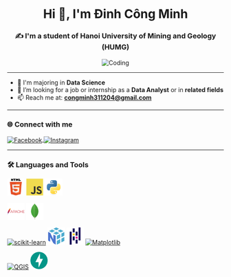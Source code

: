 <h1 align="center">Hi 👋, I'm Đinh Công Minh</h1>
<h3 align="center">✍ I'm a student of Hanoi University of Mining and Geology (HUMG)</h3>

<p align="center">
  <img align="center" alt="Coding" width="400" src="https://scontent.cdninstagram.com/v/t51.2885-19/434656168_3687728951440853_3658014466431016105_n.jpg?stp=dst-jpg_s640x640&_nc_ht=scontent.cdninstagram.com&_nc_cat=105&_nc_ohc=n1pt2SFve1MQ7kNvgGy1k20&edm=APs17CUBAAAA&ccb=7-5&oh=00_AYDql3b1Z6MiiThr5ZH3mu2xUDYrJKhyogjWcAxkL-ba9Q&oe=665A702B&_nc_sid=10d13b">
</p>

---

- 🔭 I'm majoring in **Data Science**
- 🎯 I’m looking for a job or internship as a **Data Analyst** or in **related fields**
- 📫 Reach me at: **congminh311204@gmail.com**

---

<h3 align="left">🌐 Connect with me</h3>
<p align="left">
  <a href="https://www.facebook.com/nolanminh204" target="_blank">
    <img align="center" src="https://raw.githubusercontent.com/rahuldkjain/github-profile-readme-generator/master/src/images/icons/Social/facebook.svg" alt="Facebook" height="30" width="40" />
  </a>
  <a href="https://www.instagram.com/minhdtusuky/" target="_blank">
    <img align="center" src="https://raw.githubusercontent.com/rahuldkjain/github-profile-readme-generator/master/src/images/icons/Social/instagram.svg" alt="Instagram" height="30" width="40" />
  </a>
</p>

---

<h3 align="left">🛠️ Languages and Tools</h3>
<p align="left">
  <!-- Web and Programming -->
  <a href="https://www.w3.org/html/" target="_blank"><img src="https://raw.githubusercontent.com/devicons/devicon/master/icons/html5/html5-original-wordmark.svg" alt="HTML5" width="40" height="40"/></a>
  <a href="https://developer.mozilla.org/en-US/docs/Web/JavaScript" target="_blank"><img src="https://raw.githubusercontent.com/devicons/devicon/master/icons/javascript/javascript-original.svg" alt="JavaScript" width="40" height="40"/></a>
  <a href="https://www.python.org" target="_blank"><img src="https://raw.githubusercontent.com/devicons/devicon/master/icons/python/python-original.svg" alt="Python" width="40" height="40"/></a>

  <!-- Big Data & Database -->
  <a href="https://hadoop.apache.org/" target="_blank"><img src="https://raw.githubusercontent.com/devicons/devicon/master/icons/apache/apache-original-wordmark.svg" alt="Hadoop" width="40" height="40"/></a>
  <a href="https://www.mongodb.com/" target="_blank"><img src="https://raw.githubusercontent.com/devicons/devicon/master/icons/mongodb/mongodb-original.svg" alt="MongoDB" width="40" height="40"/></a>

  <!-- Machine Learning -->
  <a href="https://scikit-learn.org/" target="_blank"><img src="https://upload.wikimedia.org/wikipedia/commons/0/05/Scikit_learn_logo_small.svg" alt="scikit-learn" width="40" height="40"/></a>
  <a href="https://numpy.org/" target="_blank"><img src="https://raw.githubusercontent.com/devicons/devicon/master/icons/numpy/numpy-original.svg" alt="NumPy" width="40" height="40"/></a>
  <a href="https://pandas.pydata.org/" target="_blank"><img src="https://raw.githubusercontent.com/devicons/devicon/master/icons/pandas/pandas-original.svg" alt="Pandas" width="40" height="40"/></a>
  <a href="https://matplotlib.org/" target="_blank"><img src="https://matplotlib.org/stable/_static/logo2_compressed.svg" alt="Matplotlib" width="40" height="40"/></a>

  <!-- GIS & Backend -->
  <a href="https://www.qgis.org/" target="_blank"><img src="https://upload.wikimedia.org/wikipedia/commons/2/2a/QGIS_logo_new.svg" alt="QGIS" width="40" height="40"/></a>
  <a href="https://fastapi.tiangolo.com/" target="_blank"><img src="https://raw.githubusercontent.com/devicons/devicon/master/icons/fastapi/fastapi-original.svg" alt="FastAPI" width="40" height="40"/></a>
</p>
